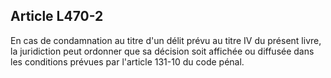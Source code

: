 Article L470-2
----
En cas de condamnation au titre d'un délit prévu au titre IV du présent livre,
la juridiction peut ordonner que sa décision soit affichée ou diffusée dans les
conditions prévues par l'article 131-10 du code pénal.
